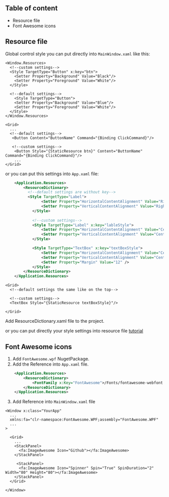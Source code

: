 ## Table of content
* Resource file
* Font Awesome icons


## Resource file

Global control style you can put directly into `MainWindow.xaml` like this:

```xaml
<Window.Resources>
  <!--custom settings-->
  <Style TargetType="Button" x:key="btn">
    <Setter Property="Background" Value="Black"/>
    <Setter Property="Foreground" Value="White"/>
  </Style>
  
  <!--default settings-->
    <Style TargetType="Button">
    <Setter Property="Background" Value="Blue"/>
    <Setter Property="Foreground" Value="White"/>
  </Style>
</Window.Resources>

<Grid>
  ...
  <!--default settings-->
   <Button Content="ButtonName" Command="{Binding ClickCommand}"/>
   
   <!--custom settings-->
    <Button Style="{StaticResource btn}" Content="ButtonName" Command="{Binding ClickCommand}"/>
    ...
</Grid>
```

or you can put this settings into `App.xaml` file:

```xml
    <Application.Resources>
        <ResourceDictionary>
          <!--default settings are without key-->
          <Style TargetType="Label">
                <Setter Property="HorizontalContentAlignment" Value="Right" />
                <Setter Property="VerticalContentAlignment" Value="Right" />
            </Style>
          
            <!--custom settings-->
            <Style TargetType="Label" x:key="lableStyle">
                <Setter Property="HorizontalContentAlignment" Value="Center" />
                <Setter Property="VerticalContentAlignment" Value="Center" />
            </Style>

            <Style TargetType="TextBox" x:key="textBoxStyle">
                <Setter Property="HorizontalContentAlignment" Value="Center" />
                <Setter Property="VerticalContentAlignment" Value="Center" />
                <Setter Property="Margin" Value="12" />
            </Style>
        </ResourceDictionary>
    </Application.Resources>
```

```MainWindow.xaml
<Grid>
  <!--default settings the same like on the top-->
  
  <!--custom settings-->
  <TextBox Style="{StaticResource textBoxStyle}"/>
  
</Grid>
```

Add ResourceDictionary.xaml file to the project.

or you can put directly your style settings into resource file [tutorial](https://www.youtube.com/watch?v=Y9hElE-vx34&ab_channel=ToskersCorner)

## Font Awesome icons

1. Add `FontAwesome.wpf` NugetPackage.
2.  Add the Reference into `App.xaml` file.

```xml
    <Application.Resources>
        <ResourceDictionary>
            <FontFamily x:Key="FontAwesome">/Fonts/fontawesome-webfont.ttf#FontAwesome</FontFamily>
        </ResourceDictionary>
    </Application.Resources>
```

3. Add Reference into `MainWindow.xaml` file

```xaml
<Window x:class="YourApp"
  ...
  xmlns:fa="clr-namespace:FontAwesome.WPF;assembly="FontAwesome.WPF"
  ...
>

  <Grid>
    ...
    <StackPanel>
      <fa:ImageAwesome Icon="Github"></fa:ImageAwesome>
    </StackPanel>
    
     <StackPanel>
      <fa:ImageAwesome Icon="Spinner" Spin="True" SpinDuration="2" Width="80" Height="80"></fa:ImageAwesome>
    </StackPanel>
  </Grid>
  
</Window>
```

